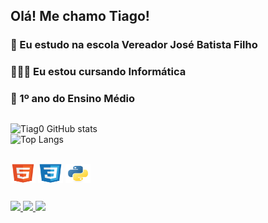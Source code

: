 ## Olá! Me chamo Tiago!

### 🏫 Eu estudo na escola Vereador José Batista Filho
### 👨🏽‍💻 Eu estou cursando Informática
### 📔 1º ano do Ensino Médio

##

![Tiag0 GitHub stats](https://github-readme-stats.vercel.app/api?username=TiagodeCastr0&show_icons=true&theme=dark) <br>
![Top Langs](https://github-readme-stats.vercel.app/api/top-langs/?username=TiagodeCastr0&hide_progress=true&theme=dark)

<div style="display: inline_block"><br>
  <img align="center" height="30" width="40" src="https://raw.githubusercontent.com/devicons/devicon/master/icons/html5/html5-original.svg">
  <img align="center" height="30" width="40" src="https://raw.githubusercontent.com/devicons/devicon/master/icons/css3/css3-original.svg">
  <img align="center" height="30" width="40" src="https://raw.githubusercontent.com/devicons/devicon/master/icons/python/python-original.svg">
</div>

##

<div>
<a href="https://www.instagram.com/tiagodecastrodutra/" target="_blank"><img src="https://img.shields.io/badge/-Instagram-%23E4405F?style=for-the-badge&logo=instagram&logoColor=white">
<img src="https://img.shields.io/badge/Discord-7289DA?style=for-the-badge&logo=discord&logoColor=white">
<img src="https://img.shields.io/badge/-LinkedIn-%230077B5?style=for-the-badge&logo=linkedin&logoColor=white">
</div>
